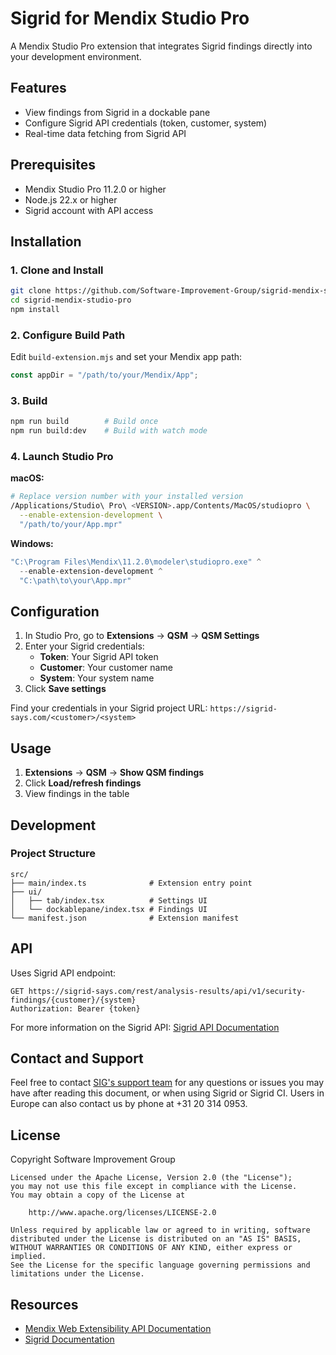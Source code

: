 # Sigrid for Mendix Studio Pro

A Mendix Studio Pro extension that integrates Sigrid findings directly into your development environment.

## Features

- View findings from Sigrid in a dockable pane
- Configure Sigrid API credentials (token, customer, system)
- Real-time data fetching from Sigrid API

## Prerequisites

- Mendix Studio Pro 11.2.0 or higher
- Node.js 22.x or higher
- Sigrid account with API access

## Installation

### 1. Clone and Install

```bash
git clone https://github.com/Software-Improvement-Group/sigrid-mendix-studio-pro.git
cd sigrid-mendix-studio-pro
npm install
```

### 2. Configure Build Path

Edit `build-extension.mjs` and set your Mendix app path:

```javascript
const appDir = "/path/to/your/Mendix/App";
```

### 3. Build

```bash
npm run build        # Build once
npm run build:dev    # Build with watch mode
```

### 4. Launch Studio Pro

**macOS:**

```bash
# Replace version number with your installed version
/Applications/Studio\ Pro\ <VERSION>.app/Contents/MacOS/studiopro \
  --enable-extension-development \
  "/path/to/your/App.mpr"
```

**Windows:**

```powershell
"C:\Program Files\Mendix\11.2.0\modeler\studiopro.exe" ^
  --enable-extension-development ^
  "C:\path\to\your\App.mpr"
```

## Configuration

1. In Studio Pro, go to **Extensions** → **QSM** → **QSM Settings**
2. Enter your Sigrid credentials:
   - **Token**: Your Sigrid API token
   - **Customer**: Your customer name
   - **System**: Your system name
3. Click **Save settings**

Find your credentials in your Sigrid project URL: `https://sigrid-says.com/<customer>/<system>`

## Usage

1. **Extensions** → **QSM** → **Show QSM findings**
2. Click **Load/refresh findings**
3. View findings in the table

## Development

### Project Structure

```
src/
├── main/index.ts              # Extension entry point
├── ui/
│   ├── tab/index.tsx          # Settings UI
│   └── dockablepane/index.tsx # Findings UI
└── manifest.json              # Extension manifest
```

## API

Uses Sigrid API endpoint:

```
GET https://sigrid-says.com/rest/analysis-results/api/v1/security-findings/{customer}/{system}
Authorization: Bearer {token}
```

For more information on the Sigrid API: [Sigrid API Documentation](https://docs.sigrid-says.com/integrations/sigrid-api-documentation.html)

## Contact and Support

Feel free to contact [SIG's support team](mailto:support@softwareimprovementgroup.com) for any questions or issues you may have after reading this document, or when using Sigrid or Sigrid CI. Users in Europe can also contact us by phone at +31 20 314 0953.

## License

Copyright Software Improvement Group

    Licensed under the Apache License, Version 2.0 (the "License");
    you may not use this file except in compliance with the License.
    You may obtain a copy of the License at

        http://www.apache.org/licenses/LICENSE-2.0

    Unless required by applicable law or agreed to in writing, software
    distributed under the License is distributed on an "AS IS" BASIS,
    WITHOUT WARRANTIES OR CONDITIONS OF ANY KIND, either express or implied.
    See the License for the specific language governing permissions and
    limitations under the License.

## Resources

- [Mendix Web Extensibility API Documentation](https://docs.mendix.com/apidocs-mxsdk/apidocs/web-extensibility-api-11/)
- [Sigrid Documentation](https://docs.sigrid-says.com/)
